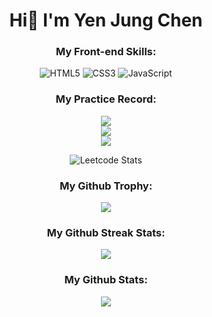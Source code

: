 <h1 align="center">Hi👋 I'm Yen Jung Chen</h1>

<div align="center"> 
<h3>My Front-end Skills:</h3>

![HTML5](https://img.shields.io/badge/HTML5-E34F26?style=for-the-badge&logo=html5&logoColor=white) ![CSS3](https://img.shields.io/badge/CSS3-1572B6?style=for-the-badge&logo=css3&logoColor=white) ![JavaScript](https://img.shields.io/badge/JavaScript-323330?style=for-the-badge&logo=javascript&logoColor=F7DF1E)

<h3>My Practice Record:</h3>
<img src="https://img.shields.io/badge/Codewars-B1361E?style=for-the-badge&logo=Codewars&logoColor=white" />  
<br>
<img src="https://www.codewars.com/users/jacky010080/badges/small" />  
<br>
<img src="https://img.shields.io/badge/-LeetCode-FFA116?style=for-the-badge&logo=LeetCode&logoColor=black" />

![Leetcode Stats](https://leetcard.jacoblin.cool/jacky010080)


<h3>My Github Trophy:</h3>
<img src="https://github-profile-trophy.vercel.app/?username=jacky010080">

<h3>My Github Streak Stats:</h3>
<img src="https://streak-stats.demolab.com/?user=jacky010080">

<h3>My Github Stats:</h3>
<img src="https://github-readme-stats.vercel.app/api?username=jacky010080">
</div> 